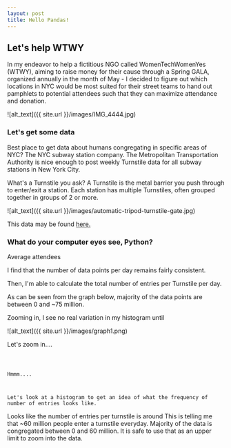 ```yaml
---
layout: post
title: Hello Pandas!
---
```


## Let's help WTWY

In my endeavor to help a fictitious NGO called WomenTechWomenYes (WTWY), aiming to raise money for their cause through a Spring GALA, organized annually in the month of May - I decided to figure out which locations in NYC would be most suited for their street teams to hand out pamphlets to potential attendees such that they can maximize attendance and donation.

![alt_text]({{ site.url }}/images/IMG_4444.jpg)

### Let's get some data

Best place to get data about humans congregating in specific areas of NYC?
The NYC subway station company.
The Metropolitan Transportation Authority is nice enough to post weekly Turnstile data for all subway stations in New York City.

What's a Turnstile you ask? A Turnstile is the metal barrier you push through to enter/exit a station. Each station has multiple Turnstiles, often grouped together in groups of 2 or more.

![alt_text]({{ site.url }}/images/automatic-tripod-turnstile-gate.jpg)

This data may be found <a href='http://web.mta.info/developers/turnstile.html'>here.</a>

### What do your computer eyes see, Python?

Average attendees

I find that the number of data points per day remains fairly consistent.

Then, I'm able to calculate the total number of entries per Turnstile per day. 

As can be seen from the graph below, majority of the data points are between 0 and ~75 million.

Zooming in, I see no real variation in my histogram until

![alt_text]({{ site.url }}/images/graph1.png)

Let's zoom in....



<paste cells leading up to number of entries column>

<code>

Hmmm....

Let's look at a histogram to get an idea of what the frequency of number of entries looks like.
</code>
<Histogram>

Looks like the number of entries per turnstile is around
This is telling me that ~60 million people enter a turnstile everyday. Majority of the data is congregated between 0 and 60 million. It is safe to use that as an upper limit to zoom into the data.
